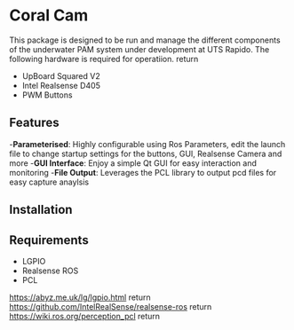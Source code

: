 # Coral Cam
This package is designed to be run and manage the different components of the underwater PAM system under development at UTS Rapido. The following hardware is required for operatiion.  return

- UpBoard Squared V2
- Intel Realsense D405
- PWM Buttons

## Features

-**Parameterised**: Highly configurable using Ros Parameters, edit the launch file to change startup settings for the buttons, GUI, Realsense Camera and more
-**GUI Interface**: Enjoy a simple Qt GUI for easy interaction and monitoring
-**File Output**: Leverages the PCL library to output pcd files for easy capture anaylsis

## Installation

## Requirements

- LGPIO
- Realsense ROS
- PCL

https://abyz.me.uk/lg/lgpio.html  return 
https://github.com/IntelRealSense/realsense-ros  return
https://wiki.ros.org/perception_pcl  return
